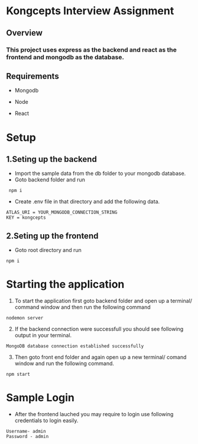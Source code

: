 # Kongcepts Interview Assignment

## Overview

### This project uses express as the backend and react as the frontend and mongodb as the database.

## Requirements

- Mongodb

- Node

- React

# Setup

## 1.Seting up the backend

- Import the sample data from the db folder to your mongodb database.
- Goto backend folder and run

```
 npm i
```

- Create .env file in that directory and add the following data.

```
ATLAS_URI = YOUR_MONGODB_CONNECTION_STRING
KEY = kongcepts
```

## 2.Seting up the frontend

- Goto root directory and run

```
npm i
```

# Starting the application

1. To start the application first goto backend folder and open up a terminal/ command window and then run the following command

```
nodemon server
```

2. If the backend connection were successfull you should see following output in your terminal.

```
MongoDB database connection established successfully
```

3. Then goto front end folder and again open up a new terminal/ comand window and run the following command.

```
npm start
```

# Sample Login

- After the frontend lauched you may require to login use following credentials to login easily.

```
Username- admin
Password - admin
```
